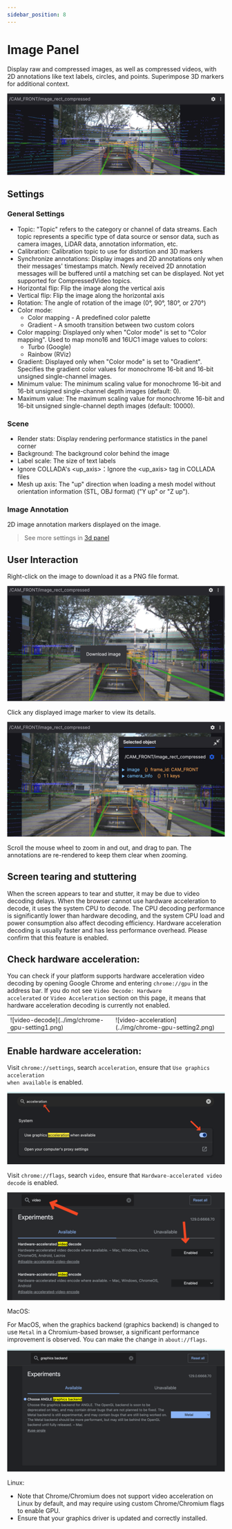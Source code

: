 ```yaml
---
sidebar_position: 8
---
```


# Image Panel
Display raw and compressed images, as well as compressed videos, with 2D annotations like text labels, circles, and points. Superimpose 3D markers for additional context.

![img-panel](../img/img-panel.png)

## Settings

### General Settings

- Topic: "Topic" refers to the category or channel of data streams. Each topic represents a specific type of data source or sensor data, such as camera images, LiDAR data, annotation information, etc.
- Calibration: Calibration topic to use for distortion and 3D markers
- Synchronize annotations: Display images and 2D annotations only when their messages' timestamps match. Newly received 2D annotation messages will be buffered until a matching set can be displayed. Not yet supported for CompressedVideo topics.
- Horizontal flip: Flip the image along the vertical axis
- Vertical flip: Flip the image along the horizontal axis
- Rotation: The angle of rotation of the image (0°, 90°, 180°, or 270°)
- Color mode:
  - Color mapping - A predefined color palette
  - Gradient - A smooth transition between two custom colors
- Color mapping: Displayed only when "Color mode" is set to "Color mapping". Used to map mono16 and 16UC1 image values to colors:
  - Turbo (Google)
  - Rainbow (RViz)
- Gradient: Displayed only when "Color mode" is set to "Gradient". Specifies the gradient color values for monochrome 16-bit and 16-bit unsigned single-channel images.
- Minimum value: The minimum scaling value for monochrome 16-bit and 16-bit unsigned single-channel depth images (default: 0).
- Maximum value: The maximum scaling value for monochrome 16-bit and 16-bit unsigned single-channel depth images (default: 10000).

### Scene
- Render stats: Display rendering performance statistics in the panel corner
- Background: The background color behind the image
- Label scale: The size of text labels
- Ignore COLLADA's \<up_axis\>：Ignore the \<up_axis\> tag in COLLADA files
- Mesh up axis: The "up" direction when loading a mesh model without orientation information (STL, OBJ format) ("Y up" or "Z up").

### Image Annotation
2D image annotation markers displayed on the image.

> See more settings in [3d panel](./5-3d-panel.md)

## User Interaction
Right-click on the image to download it as a PNG file format.

![download-image](../img/download-image.png)

Click any displayed image marker to view its details.

![image-detail](../img/image-detail.png)

Scroll the mouse wheel to zoom in and out, and drag to pan. The annotations are re-rendered to keep them clear when zooming.

## Screen tearing and stuttering
When the screen appears to tear and stutter, it may be due to video decoding delays. When the browser cannot use hardware acceleration to decode, it uses the system CPU to decode. The CPU decoding performance is significantly lower than hardware decoding, and the system CPU load and power consumption also affect decoding efficiency. Hardware acceleration decoding is usually faster and has less performance overhead. Please confirm that this feature is enabled.

## Check hardware acceleration:
You can check if your platform supports hardware acceleration video decoding by opening Google Chrome and entering <code>chrome://gpu</code> in the address bar. If you do not see <code>Video Decode: Hardware accelerated</code> or <code>Video Acceleration</code> section on this page, it means that hardware acceleration decoding is currently not enabled.

<table>
  <tr>
    <td>
    ![video-decode](../img/chrome-gpu-setting1.png)
    </td>
    <td>
    ![video-acceleration](../img/chrome-gpu-setting2.png)
    </td>
  </tr>
</table>

## Enable hardware acceleration:
Visit <code>chrome://settings</code>, search <code>acceleration</code>, ensure that <code>Use graphics acceleration when available</code> is enabled.

![chrome-settings-acceleration](../img/chrome-settings-acceleration.png)

Visit <code>chrome://flags</code>, search <code>video</code>, ensure that <code>Hardware-accelerated video decode</code> is enabled.

![chrome-flags-video](../img/chrome-flags-video.png)

MacOS:

For MacOS, when the graphics backend (graphics backend) is changed to use <code>Metal</code> in a Chromium-based browser, a significant performance improvement is observed. You can make the change in <code>about://flags</code>.

![chrome-flags-graphics-backend](../img/chrome-flags-graphics-backend.png)


Linux:

- Note that Chrome/Chromium does not support video acceleration on Linux by default, and may require using custom Chrome/Chromium flags to enable GPU.
- Ensure that your graphics driver is updated and correctly installed.